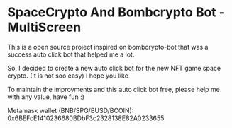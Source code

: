 # SpaceCrypto And Bombcrypto Bot - MultiScreen
This is a open source project inspired on bombcrypto-bot that was a success auto click bot that helped me a lot.

So, I decided to create a new auto click bot for the new NFT game space crypto. (It is not soo easy) I hope you like

To maintain the improvments and this auto click bot free, please help me with any value, have fun :)

Metamask wallet (BNB/SPG/BUSD/BCOIN): 0x6BEFcE1410236680BDbF3c2328138E82A0233655


